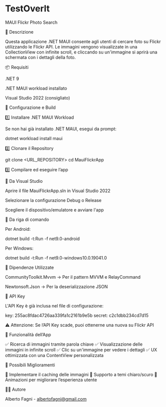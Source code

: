 # TestOverIt

MAUI Flickr Photo Search

📌 Descrizione

Questa applicazione .NET MAUI consente agli utenti di cercare foto su Flickr utilizzando le Flickr API. Le immagini vengono visualizzate in una CollectionView con infinite scroll, e cliccando su un'immagine si aprirà una schermata con i dettagli della foto.

📦 Requisiti

.NET 9

.NET MAUI workload installato

Visual Studio 2022 (consigliato)

🚀 Configurazione e Build

1️⃣ Installare .NET MAUI Workload

Se non hai già installato .NET MAUI, esegui da prompt:

 dotnet workload install maui

2️⃣ Clonare il Repository

git clone <URL_REPOSITORY>
cd MauiFlickrApp

3️⃣ Compilare ed eseguire l’app

🔹 Da Visual Studio

Aprire il file MauiFlickrApp.sln in Visual Studio 2022

Selezionare la configurazione Debug o Release

Scegliere il dispositivo/emulatore e avviare l'app

🔹 Da riga di comando

Per Android:

dotnet build -t:Run -f net9.0-android

Per Windows:

dotnet build -t:Run -f net9.0-windows10.0.19041.0

📡 Dipendenze Utilizzate

CommunityToolkit.Mvvm → Per il pattern MVVM e RelayCommand

Newtonsoft.Json → Per la deserializzazione JSON

🔑 API Key

L'API Key è già inclusa nel file di configurazione:

key: 255ac8fdac4726aa339fa1c2161b9e5b
secret: c2c1dbb234cd7d15

⚠ Attenzione: Se l’API Key scade, puoi ottenerne una nuova su Flickr API

📱 Funzionalità dell’App

✅ Ricerca di immagini tramite parola chiave
✅ Visualizzazione delle immagini in infinite scroll
✅ Clic su un'immagine per vedere i dettagli
✅ UX ottimizzata con una ContentView personalizzata

🔧 Possibili Miglioramenti

🔹 Implementare il caching delle immagini
🔹 Supporto a temi chiaro/scuro
🔹 Animazioni per migliorare l’esperienza utente

👨‍💻 Autore

Alberto Fagni - albertofagni@gmail.com
